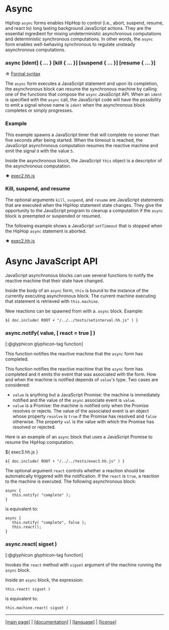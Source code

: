 <!-- ${ var doc = require( "hopdoc" ) }
${ var path = require( "path" ) }
${ var ROOT = path.dirname( module.filename ) } -->

Async
=====

Hiphop `async` forms enables HipHop to control (i.e., abort, suspend,
resume, and react to) long lasting background JavaScript actions. They
are the essential ingredient for mixing undeterministic asynchronous
computations and deterministic synchronous computations. In other
words, the `async` form enables well-behaving synchronous to regulate
unsteady asynchronous computations.

### async [ident] { ... } [kill { ... }] [suspend { ... }] [resume { ... }]
<!-- [:@glyphicon glyphicon-tag syntax] -->

&#x2606; [Formal syntax](./syntax/hiphop.bnf#HHAsync)

The `async` form executes a JavaScript statement and upon its completion, the
asynchronous block can resume the synchronous machine by calling one of the
functions that compose the `async` JavaScript API. When an `ident` is
specified with the `async` call, the JavaScript code will have the possibility
to emit a signal whose name is `ident` when the asynchronous block
completes or simply progresses.

### Example ###

This example spawns a JavaScript timer that will complete no sooner
than five seconds after being started. When the timeout is reached,
the JavaScript asynchronous computation resumes the reactive machine
and emit the signal `O` with the value `5`.

Inside the asynchronous block, the JavaScript `this` object is
a descriptor of the asynchronous computation.

&#x2605; [exec2.hh.js](../../test/exec2.hh.js)

### Kill, suspend, and resume ###

The optional arguments `kill`, `suspend`, and `resume` are JavaScript
statements that are executed when the HipHop statement state
changes. They give the opportunity to the JavaScript program to
cleanup a computation if the `async` block is preempted or
suspended or resumed. 

The following example shows a JavaScript `setTimeout` that is stopped
when the HipHop `async` statement is aborted.

&#x2605; [exec2.hh.js](../../test/local-kill2.hh.js)


Async JavaScript API
====================

JavaScript asynchronous blocks can use several functions to notify
the reactive machine that their state have changed.

Inside the body of an `async` form, `this` is bound to the instance
of the currently executing asynchronous block. The current machine
executing that statement is retrieved with `this.machine`. 

New reactions can be spawned from with a. `async` block. Example:

```hiphop
${ doc.include( ROOT + "/../../tests/setinterval.hh.js" ) }
```

### async.notify( value, [ react = true ] ) ###
[:@glyphicon glyphicon-tag function]

This function notifies the reactive machine that the `async` form has
completed.

This function notifies the reactive machine that the `async` form has
completed and it emits the event that was associated with the form. How and 
when the machine is notified depends of `value`'s type. Two cases are
considered:

 * `value` is anything but a JavaScript Promise: the machine is
 immediately notified and the value of the `async` associate event is `value`.
 * `value` is a Promise: the machine is notified only when the Promise
 resolves or rejects. The value of the associated event is an object whose
 property `resolve` is `true` if the Promise has resolved and `false` otherwise.
 The property `val` is the value with which the Promise has resolved or
 rejected.
 
Here is an example of an `async` block that uses a JavaScript Promise to
resume the HipHop computation.

${ <span class="label label-info">exec3.hh.js</span> }

```hiphop
${ doc.include( ROOT + "/../../tests/exec3.hh.js" ) }
```

The optional argument `react` controls whether a reaction should be 
automatically triggered with the notification. If the `react` is `true`,
a reaction to the machine is executed. The following asynchronous block:

```hiphop
async {
   this.notify( "complete" );
}
```

is equivalent to:

```hiphop
async {
   this.notify( "complete", false );
   this.react();
}
```

### async.react( sigset ) ###
[:@glyphicon glyphicon-tag function]

Invokes the `react` method with `sigset` argument of the machine
running the `async` block.

Inside an `async` block, the expression:

```hiphop
this.react( sigset )
```

is equivalent to:

```hiphop
this.machine.react( sigset )
```

- - - - - - - - - - - - - - - - - - - - - - - - - - - - - - - - - - - - - - - - -
[[main page]](../../README.md) | [[documentation]](../README.md) | [[language]](../_lang.md) | [[license]](../license.md)



